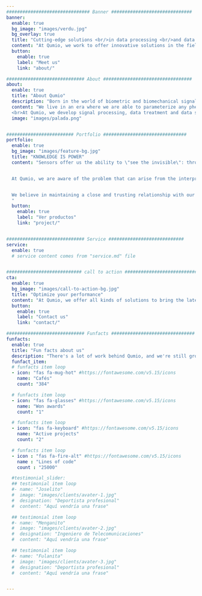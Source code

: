 ```yaml
---
############################### Banner ##############################
banner:
  enable: true
  bg_image: "images/verdu.jpg"
  bg_overlay: true
  title: "Cutting-edge solutions <br/>in data processing <br/>and data science"
  content: "At Qumio, we work to offer innovative solutions in the fields of signal processing and data science to our customers"
  button:
    enable: true
    label: "Meet us"
    link: "about/"

############################# About #################################
about:
  enable: true
  title: "About Qumio"
  description: "Born in the world of biometric and biomechanical signal processing, Qumio was created with a clear goal: to make advanced information processing techniques available to anyone, in order to get the most out of the available data."
  content: "We live in an era where we are able to parameterize any phenomenon by means of data: there is an infinity of different sensors to collect information with previously unimaginable resolutions. However, working with these huge amounts of data is a complex task. 
  <br>At Qumio, we develop signal processing, data treatment and data science solutions to obtain key information from raw data that is difficult to interpret by an individual, which will help optimize the analyzed activity."
  image: "images/palada.png"


######################### Portfolio ###############################
portfolio:
  enable: true
  bg_image: "images/feature-bg.jpg"
  title: "KNOWLEDGE IS POWER"
  content: "Sensors offer us the ability to \"see the invisible\": through appropriate data processing and trend analysis, it is possible to acquire valuable information that would otherwise go completely unnoticed.


  At Qumio, we are aware of the problem that can arise from the interpretation of the raw data acquired and its transformation into quantifiable parameters that can be applied on a day-to-day basis. That is why we offer cutting-edge solutions that help our clients to obtain the qualitative and quantitative results required to analyze the desired activity.


  We believe in maintaining a close and trusting relationship with our customers in order to fully tailor data processing and acquisition to their specific needs.
  "
  button:
    enable: true
    label: "Ver productos"
    link: "project/"


############################# Service ############################
service:
  enable: true
  # service content comes from "service.md" file


############################ call to action ###########################
cta:
  enable: true
  bg_image: "images/call-to-action-bg.jpg"
  title: "Optimize your performance"
  content: "At Qumio, we offer all kinds of solutions to bring the latest technology to different areas, from the implementation of sensor networks to data processing and quantitative reporting<br><br>If you are interested in our services or have any questions about them, do not hesitate to contact us!"
  button:
    enable: true
    label: "Contact us"
    link: "contact/"

############################# Funfacts ###############################
funfacts:
  enable: true
  title: "Fun facts about us"
  description: "There's a lot of work behind Qumio, and we're still growing!"
  funfact_item:
  # funfacts item loop
  - icon: "fas fa-mug-hot" #https://fontawesome.com/v5.15/icons
    name: "Cafés"
    count: "384"

  # funfacts item loop
  - icon: "fas fa-glasses" #https://fontawesome.com/v5.15/icons
    name: "Won awards"
    count: "1"

  # funfacts item loop
  - icon: "fas fa-keyboard" #https://fontawesome.com/v5.15/icons
    name: "Active projects"
    count: "2"

  # funfacts item loop
  - icon : "fas fa-fire-alt" #https://fontawesome.com/v5.15/icons
    name : "Lines of code"
    count : "25000"

  #testimonial_slider:
  ## testimonial item loop
  #- name: "Joselito"
  #  image: "images/clients/avater-1.jpg"
  #  designation: "Deportista profesional"
  #  content: "Aquí vendría una frase"

  ## testimonial item loop
  #- name: "Menganito"
  #  image: "images/clients/avater-2.jpg"
  #  designation: "Ingeniero de Telecomunicaciones"
  #  content: "Aquí vendría una frase"

  ## testimonial item loop
  #- name: "Fulanita"
  #  image: "images/clients/avater-3.jpg"
  #  designation: "Deportista profesional"
  #  content: "Aquí vendría una frase"


---
```

